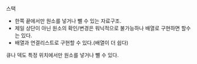 스택
- 한쪽 끝에서만 원소를 넣거나 뺄 수 있는 자료구조.
- 제일 상단이 아닌 원소의 확인/변경은 워닉적으로 불가능하나 배열로 구현하면 할수는 있다.
- 배열과 연결리스트로 구현할 수 있다.(배열이 더 쉽다)


큐나 덱도 특정 위치에서만 원소를 넣거나 뺄 수 있다.

